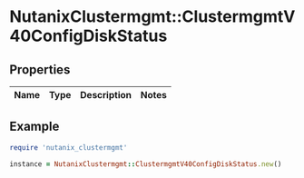 # NutanixClustermgmt::ClustermgmtV40ConfigDiskStatus

## Properties

| Name | Type | Description | Notes |
| ---- | ---- | ----------- | ----- |

## Example

```ruby
require 'nutanix_clustermgmt'

instance = NutanixClustermgmt::ClustermgmtV40ConfigDiskStatus.new()
```

